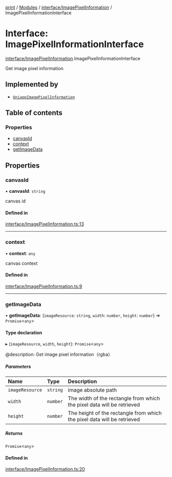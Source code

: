 [print](../README.md) / [Modules](../modules.md) / [interface/ImagePixelInformation](../modules/interface_ImagePixelInformation.md) / ImagePixelInformationInterface

# Interface: ImagePixelInformationInterface

[interface/ImagePixelInformation](../modules/interface_ImagePixelInformation.md).ImagePixelInformationInterface

Get image pixel information

## Implemented by

- [`UniappImagePixelInformation`](../classes/components_imagePixelInformation.UniappImagePixelInformation.md)

## Table of contents

### Properties

- [canvasId](interface_ImagePixelInformation.ImagePixelInformationInterface.md#canvasid)
- [context](interface_ImagePixelInformation.ImagePixelInformationInterface.md#context)
- [getImageData](interface_ImagePixelInformation.ImagePixelInformationInterface.md#getimagedata)

## Properties

### canvasId

• **canvasId**: `string`

canvas id

#### Defined in

[interface/ImagePixelInformation.ts:13](https://github.com/17562105692/printease/blob/7693c0c/src/interface/ImagePixelInformation.ts#L13)

___

### context

• **context**: `any`

canvas context

#### Defined in

[interface/ImagePixelInformation.ts:9](https://github.com/17562105692/printease/blob/7693c0c/src/interface/ImagePixelInformation.ts#L9)

___

### getImageData

• **getImageData**: (`imageResource`: `string`, `width`: `number`, `height`: `number`) => `Promise`<`any`\>

#### Type declaration

▸ (`imageResource`, `width`, `height`): `Promise`<`any`\>

@description: Get image pixel information（rgba）

##### Parameters

| Name | Type | Description |
| :------ | :------ | :------ |
| `imageResource` | `string` | image absolute path |
| `width` | `number` | The width of the rectangle from which the pixel data will be retrieved |
| `height` | `number` | The height of the rectangle from which the pixel data will be retrieved |

##### Returns

`Promise`<`any`\>

#### Defined in

[interface/ImagePixelInformation.ts:20](https://github.com/17562105692/printease/blob/7693c0c/src/interface/ImagePixelInformation.ts#L20)
